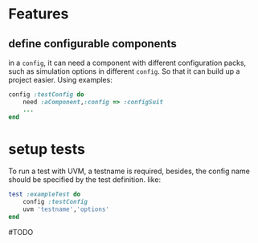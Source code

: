 # Features

## define configurable components
in a `config`, it can need a component with different configuration packs, such as simulation options in different `config`. So that it can build up a project easier.
Using examples:
```ruby
config :testConfig do
	need :aComponent,:config => :configSuit
	...
end
```

# setup tests
To run a test with UVM, a testname is required, besides, the config name should be specified by the test definition.
like:
```ruby
test :exampleTest do
	config :testConfig
	uvm 'testname','options'
end
```

#TODO 
